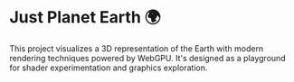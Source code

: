 # Just Planet Earth 🌍

This project visualizes a 3D representation of the Earth with modern rendering techniques powered by WebGPU. It's designed as a playground for shader experimentation and graphics exploration.

